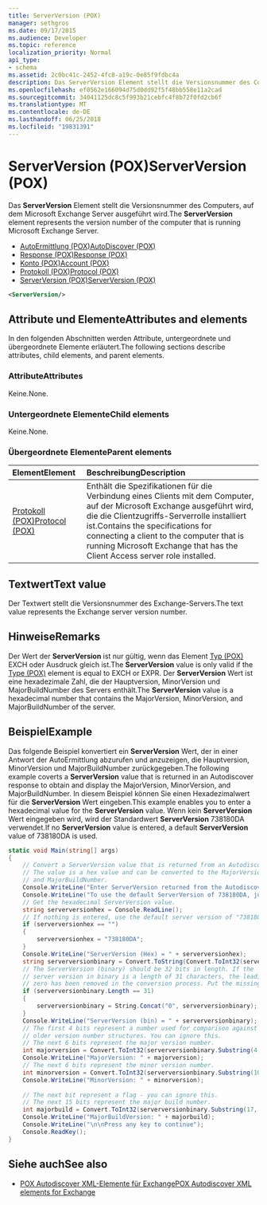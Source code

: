 ```yaml
---
title: ServerVersion (POX)
manager: sethgros
ms.date: 09/17/2015
ms.audience: Developer
ms.topic: reference
localization_priority: Normal
api_type:
- schema
ms.assetid: 2c0bc41c-2452-4fc8-a19c-0e85f9fdbc4a
description: Das ServerVersion Element stellt die Versionsnummer des Computers, auf dem Microsoft Exchange Server ausgeführt wird.
ms.openlocfilehash: ef0562e166094d75d0dd92f5f48bb558e11a2cad
ms.sourcegitcommit: 34041125dc8c5f993b21cebfc4f8b72f0fd2cb6f
ms.translationtype: MT
ms.contentlocale: de-DE
ms.lasthandoff: 06/25/2018
ms.locfileid: "19831391"
---
```

# <a name="serverversion-pox"></a><span data-ttu-id="87135-103">ServerVersion (POX)</span><span class="sxs-lookup"><span data-stu-id="87135-103">ServerVersion (POX)</span></span>

<span data-ttu-id="87135-104">Das **ServerVersion** Element stellt die Versionsnummer des Computers, auf dem Microsoft Exchange Server ausgeführt wird.</span><span class="sxs-lookup"><span data-stu-id="87135-104">The **ServerVersion** element represents the version number of the computer that is running Microsoft Exchange Server.</span></span> 
  
- [<span data-ttu-id="87135-105">AutoErmittlung (POX)</span><span class="sxs-lookup"><span data-stu-id="87135-105">AutoDiscover (POX)</span></span>](autodiscover-pox.md) 
- [<span data-ttu-id="87135-106">Response (POX)</span><span class="sxs-lookup"><span data-stu-id="87135-106">Response (POX)</span></span>](response-pox.md)
- [<span data-ttu-id="87135-107">Konto (POX)</span><span class="sxs-lookup"><span data-stu-id="87135-107">Account (POX)</span></span>](account-pox.md)
- [<span data-ttu-id="87135-108">Protokoll (POX)</span><span class="sxs-lookup"><span data-stu-id="87135-108">Protocol (POX)</span></span>](protocol-pox.md)
- [<span data-ttu-id="87135-109">ServerVersion (POX)</span><span class="sxs-lookup"><span data-stu-id="87135-109">ServerVersion (POX)</span></span>](serverversion-pox.md)
  
```xml
<ServerVersion/>
```

## <a name="attributes-and-elements"></a><span data-ttu-id="87135-110">Attribute und Elemente</span><span class="sxs-lookup"><span data-stu-id="87135-110">Attributes and elements</span></span>

<span data-ttu-id="87135-111">In den folgenden Abschnitten werden Attribute, untergeordnete und übergeordnete Elemente erläutert.</span><span class="sxs-lookup"><span data-stu-id="87135-111">The following sections describe attributes, child elements, and parent elements.</span></span>
  
### <a name="attributes"></a><span data-ttu-id="87135-112">Attribute</span><span class="sxs-lookup"><span data-stu-id="87135-112">Attributes</span></span>

<span data-ttu-id="87135-113">Keine.</span><span class="sxs-lookup"><span data-stu-id="87135-113">None.</span></span>
  
### <a name="child-elements"></a><span data-ttu-id="87135-114">Untergeordnete Elemente</span><span class="sxs-lookup"><span data-stu-id="87135-114">Child elements</span></span>

<span data-ttu-id="87135-115">Keine.</span><span class="sxs-lookup"><span data-stu-id="87135-115">None.</span></span>
  
### <a name="parent-elements"></a><span data-ttu-id="87135-116">Übergeordnete Elemente</span><span class="sxs-lookup"><span data-stu-id="87135-116">Parent elements</span></span>

|<span data-ttu-id="87135-117">**Element**</span><span class="sxs-lookup"><span data-stu-id="87135-117">**Element**</span></span>|<span data-ttu-id="87135-118">**Beschreibung**</span><span class="sxs-lookup"><span data-stu-id="87135-118">**Description**</span></span>|
|:-----|:-----|
|[<span data-ttu-id="87135-119">Protokoll (POX)</span><span class="sxs-lookup"><span data-stu-id="87135-119">Protocol (POX)</span></span>](protocol-pox.md) <br/> |<span data-ttu-id="87135-120">Enthält die Spezifikationen für die Verbindung eines Clients mit dem Computer, auf der Microsoft Exchange ausgeführt wird, die die Clientzugriffs-Serverrolle installiert ist.</span><span class="sxs-lookup"><span data-stu-id="87135-120">Contains the specifications for connecting a client to the computer that is running Microsoft Exchange that has the Client Access server role installed.</span></span>  <br/> |
   
## <a name="text-value"></a><span data-ttu-id="87135-121">Textwert</span><span class="sxs-lookup"><span data-stu-id="87135-121">Text value</span></span>

<span data-ttu-id="87135-122">Der Textwert stellt die Versionsnummer des Exchange-Servers.</span><span class="sxs-lookup"><span data-stu-id="87135-122">The text value represents the Exchange server version number.</span></span>
  
## <a name="remarks"></a><span data-ttu-id="87135-123">Hinweise</span><span class="sxs-lookup"><span data-stu-id="87135-123">Remarks</span></span>

<span data-ttu-id="87135-124">Der Wert der **ServerVersion** ist nur gültig, wenn das Element [Typ (POX)](type-pox.md) EXCH oder Ausdruck gleich ist.</span><span class="sxs-lookup"><span data-stu-id="87135-124">The **ServerVersion** value is only valid if the [Type (POX)](type-pox.md) element is equal to EXCH or EXPR.</span></span> <span data-ttu-id="87135-125">Der **ServerVersion** Wert ist eine hexadezimale Zahl, die der Hauptversion, MinorVersion und MajorBuildNumber des Servers enthält.</span><span class="sxs-lookup"><span data-stu-id="87135-125">The **ServerVersion** value is a hexadecimal number that contains the MajorVersion, MinorVersion, and MajorBuildNumber of the server.</span></span> 
  
## <a name="example"></a><span data-ttu-id="87135-126">Beispiel</span><span class="sxs-lookup"><span data-stu-id="87135-126">Example</span></span>

<span data-ttu-id="87135-127">Das folgende Beispiel konvertiert ein **ServerVersion** Wert, der in einer Antwort der AutoErmittlung abzurufen und anzuzeigen, die Hauptversion, MinorVersion und MajorBuildNumber zurückgegeben.</span><span class="sxs-lookup"><span data-stu-id="87135-127">The following example coverts a **ServerVersion** value that is returned in an Autodiscover response to obtain and display the MajorVersion, MinorVersion, and MajorBuildNumber.</span></span> <span data-ttu-id="87135-128">In diesem Beispiel können Sie einen Hexadezimalwert für die **ServerVersion** Wert eingeben.</span><span class="sxs-lookup"><span data-stu-id="87135-128">This example enables you to enter a hexadecimal value for the **ServerVersion** value.</span></span> <span data-ttu-id="87135-129">Wenn kein **ServerVersion** Wert eingegeben wird, wird der Standardwert **ServerVersion** 738180DA verwendet.</span><span class="sxs-lookup"><span data-stu-id="87135-129">If no **ServerVersion** value is entered, a default **ServerVersion** value of 738180DA is used.</span></span> 
  
```csharp
static void Main(string[] args)
{
    // Convert a ServerVersion value that is returned from an Autodiscover request.
    // The value is a hex value and can be converted to the MajorVersion, MinorVersion,
    // and MajorBuildNumber.
    Console.WriteLine("Enter ServerVersion returned from the Autodiscover (eg. 738180DA) and Enter.");
    Console.WriteLine("To use the default ServerVersion of 738180DA, just hit Enter.");
    // Get the hexadecimal ServerVersion value.
    string serverversionhex = Console.ReadLine();
    // If nothing is entered, use the default server version of "738180DA"
    if (serverversionhex == "")
    {
        serverversionhex = "738180DA";
    }
    Console.WriteLine("ServerVersion (Hex) = " + serverversionhex);
    string serverversionbinary = Convert.ToString(Convert.ToInt32(serverversionhex, 16), 2);
    // The ServerVersion (binary) should be 32 bits in length. If the 
    // server version in binary is a length of 31 characters, the leading
    // zero has been removed in the conversion process. Put the missing zero back.
    if (serverversionbinary.Length == 31)
    {
        serverversionbinary = String.Concat("0", serverversionbinary);
    }
    Console.WriteLine("ServerVersion (bin) = " + serverversionbinary);
    // The first 4 bits represent a number used for comparison against  
    // older version number structures. You can ignore this.
    // The next 6 bits represent the major version number.
    int majorversion = Convert.ToInt32(serverversionbinary.Substring(4, 6), 2);
    Console.WriteLine("MajorVersion: " + majorversion);
    // The next 6 bits represent the minor version number.
    int minorversion = Convert.ToInt32(serverversionbinary.Substring(10, 6), 2);
    Console.WriteLine("MinorVersion: " + minorversion);
    
    // The next bit represent a flag - you can ignore this.
    // The next 15 bits represent the major build number.
    int majorbuild = Convert.ToInt32(serverversionbinary.Substring(17, 15), 2);
    Console.WriteLine("MajorBuildVersion: " + majorbuild);
    Console.WriteLine("\n\nPress any key to continue");
    Console.ReadKey();
}
```

## <a name="see-also"></a><span data-ttu-id="87135-130">Siehe auch</span><span class="sxs-lookup"><span data-stu-id="87135-130">See also</span></span>

- [<span data-ttu-id="87135-131">POX Autodiscover XML-Elemente für Exchange</span><span class="sxs-lookup"><span data-stu-id="87135-131">POX Autodiscover XML elements for Exchange</span></span>](pox-autodiscover-xml-elements-for-exchange.md)

